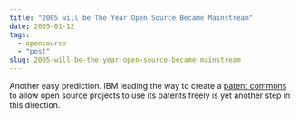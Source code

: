 ```yaml
---
title: "2005 will be The Year Open Source Became Mainstream"
date: 2005-01-12
tags: 
  - opensource
  - "post"
slug: 2005-will-be-the-year-open-source-became-mainstream
---
```


Another easy prediction. IBM leading the way to create a [patent commons](http://news.bbc.co.uk/1/hi/technology/4163975.stm) to allow open source projects to use its patents freely is yet another step in this direction.

